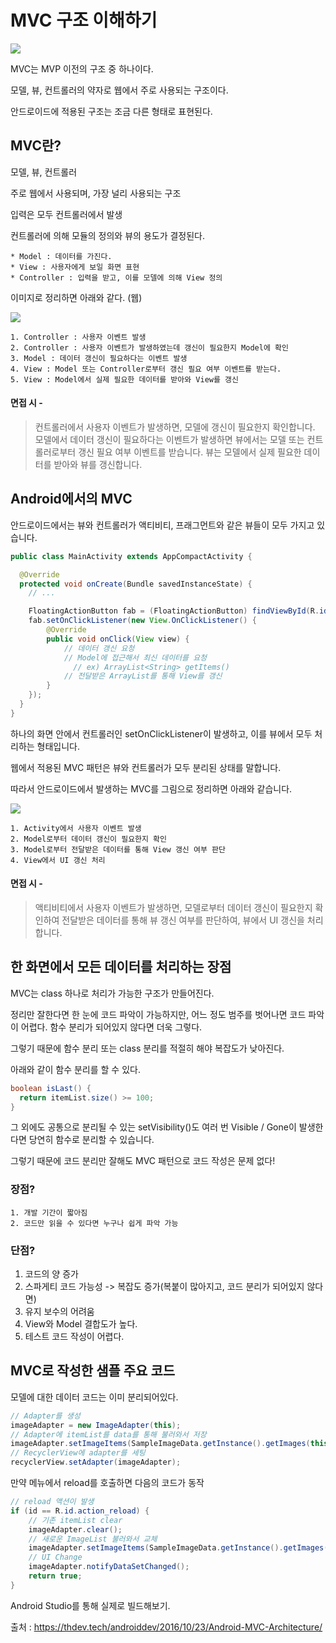 # MVC 구조 이해하기

<img src="https://thdev.tech/images/posts/2016/10/Android-MVC-Architecture/MVC.png">

MVC는 MVP 이전의 구조 중 하나이다.

모델, 뷰, 컨트롤러의 약자로 웹에서 주로 사용되는 구조이다.

안드로이드에 적용된 구조는 조금 다른 형태로 표현된다.

## MVC란?
모델, 뷰, 컨트롤러

주로 웹에서 사용되며, 가장 널리 사용되는 구조

입력은 모두 컨트롤러에서 발생

컨트롤러에 의해 모듈의 정의와 뷰의 용도가 결정된다.

    * Model : 데이터를 가진다.
    * View : 사용자에게 보일 화면 표현
    * Controller : 입력을 받고, 이를 모델에 의해 View 정의


이미지로 정리하면 아래와 같다. (웹)

<img src="https://thdev.tech/images/posts/2016/10/Android-MVC-Architecture/default-mvc.png">


    1. Controller : 사용자 이벤트 발생
    2. Controller : 사용자 이벤트가 발생하였는데 갱신이 필요한지 Model에 확인
    3. Model : 데이터 갱신이 필요하다는 이벤트 발생
    4. View : Model 또는 Controller로부터 갱신 필요 여부 이벤트를 받는다.
    5. View : Model에서 실제 필요한 데이터를 받아와 View를 갱신

#### 면접 시 -

> 컨트롤러에서 사용자 이벤트가 발생하면, 모델에 갱신이 필요한지 확인합니다. 모델에서 데이터 갱신이 필요하다는 이벤트가 발생하면 뷰에서는 모델 또는 컨트롤러로부터 갱신 필요 여부 이벤트를 받습니다. 뷰는 모델에서 실제 필요한 데이터를 받아와 뷰를 갱신합니다.


## Android에서의 MVC
안드로이드에서는 뷰와 컨트롤러가 액티비티, 프래그먼트와 같은 뷰들이 모두 가지고 있습니다.

```java
public class MainActivity extends AppCompactActivity {

  @Override
  protected void onCreate(Bundle savedInstanceState) {
    // ...

    FloatingActionButton fab = (FloatingActionButton) findViewById(R.id.fab);
    fab.setOnClickListener(new View.OnClickListener() {
        @Override
        public void onClick(View view) {
            // 데이터 갱신 요청
            // Model에 접근해서 최신 데이터를 요청
              // ex) ArrayList<String> getItems()
            // 전달받은 ArrayList를 통해 View를 갱신
        }
    });
  }
}
```

하나의 화면 안에서 컨트롤러인 setOnClickListener이 발생하고, 
이를 뷰에서 모두 처리하는 형태입니다.

웹에서 적용된 MVC 패턴은 뷰와 컨트롤러가 모두 분리된 상태를 말합니다.

따라서 안드로이드에서 발생하는 MVC를 그림으로 정리하면 아래와 같습니다.

<img src="https://thdev.tech/images/posts/2016/10/Android-MVC-Architecture/android-mvc.png">

    1. Activity에서 사용자 이벤트 발생
    2. Model로부터 데이터 갱신이 필요한지 확인
    3. Model로부터 전달받은 데이터를 통해 View 갱신 여부 판단
    4. View에서 UI 갱신 처리

#### 면접 시 - 
> 액티비티에서 사용자 이벤트가 발생하면, 모델로부터 데이터 갱신이 필요한지 확인하여 전달받은 데이터를 통해 뷰 갱신 여부를 판단하여, 뷰에서 UI 갱신을 처리합니다.


## 한 화면에서 모든 데이터를 처리하는 장점

MVC는 class 하나로 처리가 가능한 구조가 만들어진다.

정리만 잘한다면 한 눈에 코드 파악이 가능하지만, 어느 정도 범주를 벗어나면 코드 파악이 어렵다.
함수 분리가 되어있지 않다면 더욱 그렇다.

그렇기 때문에 함수 분리 또는 class 분리를 적절히 해야 복잡도가 낮아진다.

아래와 같이 함수 분리를 할 수 있다.

```java
boolean isLast() {
  return itemList.size() >= 100;
}
```

그 외에도 공통으로 분리될 수 있는 setVisibility()도 여러 번 Visible / Gone이 발생한다면
당연히 함수로 분리할 수 있습니다.

그렇기 때문에 코드 분리만 잘해도 MVC 패턴으로 코드 작성은 문제 없다!


### 장점?

    1. 개발 기간이 짧아짐
    2. 코드만 읽을 수 있다면 누구나 쉽게 파악 가능


### 단점?

1. 코드의 양 증가
2. 스파게티 코드 가능성 -> 복잡도 증가(복붙이 많아지고, 코드 분리가 되어있지 않다면)
3. 유지 보수의 어려움
4. View와 Model 결합도가 높다.
5. 테스트 코드 작성이 어렵다.


## MVC로 작성한 샘플 주요 코드
모델에 대한 데이터 코드는 이미 분리되어있다.

```java
// Adapter를 생성
imageAdapter = new ImageAdapter(this);
// Adapter에 itemList를 data를 통해 불러와서 저장
imageAdapter.setImageItems(SampleImageData.getInstance().getImages(this, 10));
// RecyclerView에 adapter를 세팅
recyclerView.setAdapter(imageAdapter);
```
만약 메뉴에서 reload를 호출하면 다음의 코드가 동작
```java
// reload 액션이 발생
if (id == R.id.action_reload) {
    // 기존 itemList clear
    imageAdapter.clear();
    // 새로운 ImageList 불러와서 교체
    imageAdapter.setImageItems(SampleImageData.getInstance().getImages(this, 10));
    // UI Change
    imageAdapter.notifyDataSetChanged();
    return true;
}
```

Android Studio를 통해 실제로 빌드해보기.








출처 : https://thdev.tech/androiddev/2016/10/23/Android-MVC-Architecture/